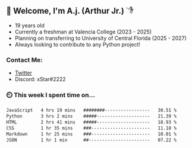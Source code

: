 ## 👋 Welcome, I'm A.j. (Arthur Jr.)    <img src="./assets/funny-dance.gif" height="20" width="20">


- 19 years old
- Currently a freshman at Valencia  College (2023 - 2025)
- Planning on transferring  to University of Central Florida (2025 - 2027)
- Always looking to contribute to any Python project!


### Contact Me:
- [Twitter](https://twitter.com/xStar2222)
- Discord: xStar#2222


### ⏲️ This week I spent time on...
<!--START_SECTION:waka-->

```text
JavaScript   4 hrs 19 mins   ########-----------------   30.51 %
Python       3 hrs 2 mins    #####--------------------   21.39 %
HTML         2 hrs 41 mins   #####--------------------   18.93 %
CSS          1 hr 35 mins    ###----------------------   11.18 %
Markdown     1 hr 25 mins    ###----------------------   10.01 %
JSON         1 hr 1 min      ##-----------------------   07.22 %
```

<!--END_SECTION:waka-->
